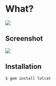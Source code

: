 # What? 

![](https://github.com/busyloop/lolcat/raw/master/ass/nom.jpg)

## Screenshot

![](https://github.com/busyloop/lolcat/raw/master/ass/screenshot.png)

## Installation

```bash
$ gem install lolcat
```
